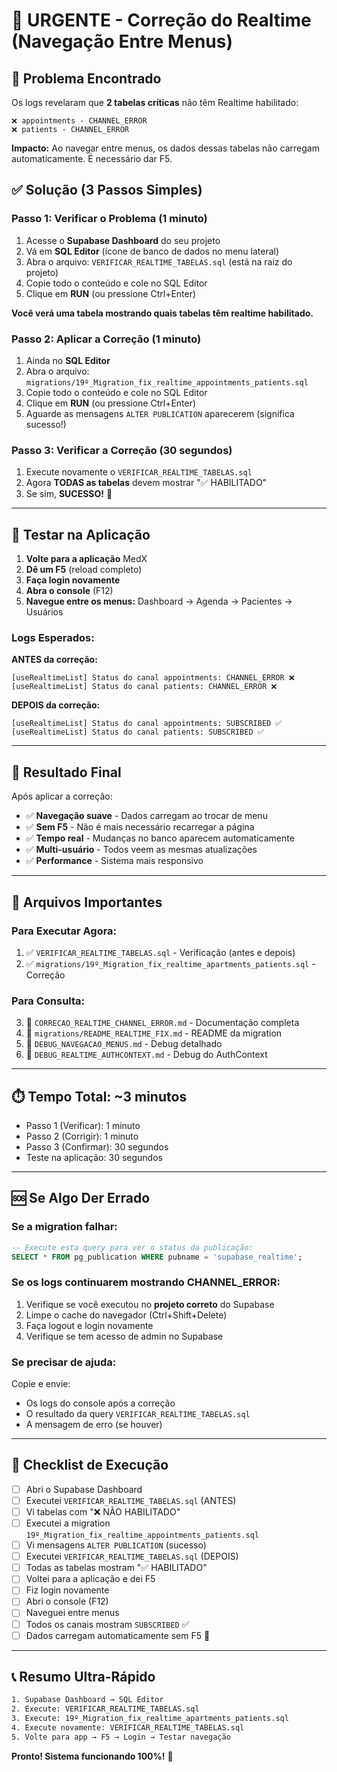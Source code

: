 # 🔴 URGENTE - Correção do Realtime (Navegação Entre Menus)

## 🎯 Problema Encontrado

Os logs revelaram que **2 tabelas críticas** não têm Realtime habilitado:

```
❌ appointments - CHANNEL_ERROR
❌ patients - CHANNEL_ERROR
```

**Impacto:** Ao navegar entre menus, os dados dessas tabelas não carregam automaticamente. É necessário dar F5.

## ✅ Solução (3 Passos Simples)

### **Passo 1: Verificar o Problema** (1 minuto)

1. Acesse o **Supabase Dashboard** do seu projeto
2. Vá em **SQL Editor** (ícone de banco de dados no menu lateral)
3. Abra o arquivo: `VERIFICAR_REALTIME_TABELAS.sql` (está na raiz do projeto)
4. Copie todo o conteúdo e cole no SQL Editor
5. Clique em **RUN** (ou pressione Ctrl+Enter)

**Você verá uma tabela mostrando quais tabelas têm realtime habilitado.**

### **Passo 2: Aplicar a Correção** (1 minuto)

1. Ainda no **SQL Editor**
2. Abra o arquivo: `migrations/19º_Migration_fix_realtime_appointments_patients.sql`
3. Copie todo o conteúdo e cole no SQL Editor
4. Clique em **RUN** (ou pressione Ctrl+Enter)
5. Aguarde as mensagens `ALTER PUBLICATION` aparecerem (significa sucesso!)

### **Passo 3: Verificar a Correção** (30 segundos)

1. Execute novamente o `VERIFICAR_REALTIME_TABELAS.sql`
2. Agora **TODAS as tabelas** devem mostrar "✅ HABILITADO"
3. Se sim, **SUCESSO!** 🎉

---

## 🧪 Testar na Aplicação

1. **Volte para a aplicação** MedX
2. **Dê um F5** (reload completo)
3. **Faça login novamente**
4. **Abra o console** (F12)
5. **Navegue entre os menus:** Dashboard → Agenda → Pacientes → Usuários

### Logs Esperados:

**ANTES da correção:**
```
[useRealtimeList] Status do canal appointments: CHANNEL_ERROR ❌
[useRealtimeList] Status do canal patients: CHANNEL_ERROR ❌
```

**DEPOIS da correção:**
```
[useRealtimeList] Status do canal appointments: SUBSCRIBED ✅
[useRealtimeList] Status do canal patients: SUBSCRIBED ✅
```

---

## 🎉 Resultado Final

Após aplicar a correção:

- ✅ **Navegação suave** - Dados carregam ao trocar de menu
- ✅ **Sem F5** - Não é mais necessário recarregar a página
- ✅ **Tempo real** - Mudanças no banco aparecem automaticamente
- ✅ **Multi-usuário** - Todos veem as mesmas atualizações
- ✅ **Performance** - Sistema mais responsivo

---

## 📁 Arquivos Importantes

### Para Executar Agora:
1. ✅ `VERIFICAR_REALTIME_TABELAS.sql` - Verificação (antes e depois)
2. ✅ `migrations/19º_Migration_fix_realtime_apartments_patients.sql` - Correção

### Para Consulta:
3. 📖 `CORRECAO_REALTIME_CHANNEL_ERROR.md` - Documentação completa
4. 📖 `migrations/README_REALTIME_FIX.md` - README da migration
5. 📖 `DEBUG_NAVEGACAO_MENUS.md` - Debug detalhado
6. 📖 `DEBUG_REALTIME_AUTHCONTEXT.md` - Debug do AuthContext

---

## ⏱️ Tempo Total: ~3 minutos

- Passo 1 (Verificar): 1 minuto
- Passo 2 (Corrigir): 1 minuto
- Passo 3 (Confirmar): 30 segundos
- Teste na aplicação: 30 segundos

---

## 🆘 Se Algo Der Errado

### Se a migration falhar:

```sql
-- Execute esta query para ver o status da publicação:
SELECT * FROM pg_publication WHERE pubname = 'supabase_realtime';
```

### Se os logs continuarem mostrando CHANNEL_ERROR:

1. Verifique se você executou no **projeto correto** do Supabase
2. Limpe o cache do navegador (Ctrl+Shift+Delete)
3. Faça logout e login novamente
4. Verifique se tem acesso de admin no Supabase

### Se precisar de ajuda:

Copie e envie:
- Os logs do console após a correção
- O resultado da query `VERIFICAR_REALTIME_TABELAS.sql`
- A mensagem de erro (se houver)

---

## 🎯 Checklist de Execução

- [ ] Abri o Supabase Dashboard
- [ ] Executei `VERIFICAR_REALTIME_TABELAS.sql` (ANTES)
- [ ] Vi tabelas com "❌ NÃO HABILITADO"
- [ ] Executei a migration `19º_Migration_fix_realtime_appointments_patients.sql`
- [ ] Vi mensagens `ALTER PUBLICATION` (sucesso)
- [ ] Executei `VERIFICAR_REALTIME_TABELAS.sql` (DEPOIS)
- [ ] Todas as tabelas mostram "✅ HABILITADO"
- [ ] Voltei para a aplicação e dei F5
- [ ] Fiz login novamente
- [ ] Abri o console (F12)
- [ ] Naveguei entre menus
- [ ] Todos os canais mostram `SUBSCRIBED` ✅
- [ ] Dados carregam automaticamente sem F5 🎉

---

## 📞 Resumo Ultra-Rápido

```bash
1. Supabase Dashboard → SQL Editor
2. Execute: VERIFICAR_REALTIME_TABELAS.sql
3. Execute: 19º_Migration_fix_realtime_apartments_patients.sql
4. Execute novamente: VERIFICAR_REALTIME_TABELAS.sql
5. Volte para app → F5 → Login → Testar navegação
```

**Pronto! Sistema funcionando 100%!** 🚀


